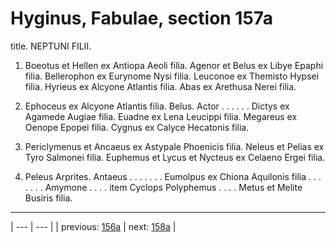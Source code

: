 # Hyginus, Fabulae, section 157a

title. NEPTUNI FILII.



1. Boeotus et Hellen ex Antiopa Aeoli filia. Agenor et Belus ex Libye Epaphi filia. Bellerophon ex Eurynome Nysi filia. Leuconoe ex Themisto Hypsei filia. Hyrieus ex Alcyone Atlantis filia. Abas ex Arethusa Nerei filia.



2. Ephoceus ex Alcyone Atlantis filia. Belus. Actor . . . . . . Dictys ex Agamede Augiae filia. Euadne ex Lena Leucippi filia. Megareus ex Oenope Epopei filia. Cygnus ex Calyce Hecatonis filia.



3. Periclymenus et Ancaeus ex Astypale Phoenicis filia. Neleus et Pelias ex Tyro Salmonei filia. Euphemus et Lycus et Nycteus ex Celaeno Ergei filia.



4. Peleus Arprites. Antaeus . . . . . . . Eumolpus ex Chiona Aquilonis filia . . . . . . . Amymone . . . . item Cyclops Polyphemus . . . . Metus et Melite Busiris filia.



---

| --- | --- |
| previous: [156a](../156a/) | next: [158a](../158a/) |